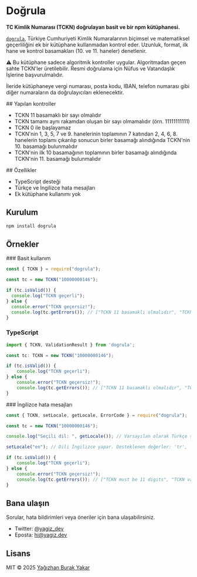 # Doğrula

**TC Kimlik Numarası (TCKN) doğrulayan basit ve bir npm kütüphanesi.**

[`dogrula`](https://npmjs.com/package/dogrula), Türkiye Cumhuriyeti Kimlik Numaralarının biçimsel ve matematiksel geçerliliğini ek bir kütüphane kullanmadan kontrol eder.
Uzunluk, format, ilk hane ve kontrol basamakları (10. ve 11. haneler) denetlenir.

⚠️ Bu kütüphane sadece algoritmik kontroller uygular. Algoritmadan geçen sahte TCKN'ler üretilebilir. Resmi doğrulama için Nüfus ve Vatandaşlık İşlerine başvurulmalıdır.

İleride kütüphaneye vergi numarası, posta kodu, IBAN, telefon numarası gibi diğer numaraların da doğrulayıcıları eklenecektir.

## Yapılan kontroller

* TCKN 11 basamaklı bir sayı olmalıdır
* TCKN tamamı aynı rakamdan oluşan bir sayı olmamalıdır (örn. 11111111111)
* TCKN 0 ile başlayamaz
* TCKN'nin 1, 3, 5, 7 ve 9. hanelerinin toplamının 7 katından 2, 4, 6, 8. hanelerin toplamı çıkarılıp sonucun birler basamağı alındığında TCKN'nin 10. basamağı bulunmalıdır
* TCKN'nin ilk 10 basamağının toplamının birler basamağı alındığında TCKN'nin 11. basamağı bulunmalıdır

## Özellikler

* TypeScript desteği
* Türkçe ve İngilizce hata mesajları
* Ek kütüphane kullanımı yok

## Kurulum

```bash
npm install dogrula
```

## Örnekler

### Basit kullanım

```js
const { TCKN } = require("dogrula");

const tc = new TCKN("10000000146");

if (tc.isValid()) {
  console.log("TCKN geçerli");
} else {
  console.error("TCKN geçersiz!");
  console.log(tc.getErrors()); // ["TCKN 11 basamaklı olmalıdır", "TCKN doğrulama algoritması başarısız oldu", vb.]
}
```

### TypeScript

```ts
import { TCKN, ValidationResult } from 'dogrula';

const tc: TCKN = new TCKN("10000000146");

if (tc.isValid()) {
    console.log("TCKN geçerli");
} else {
    console.error("TCKN geçersiz!");
    console.log(tc.getErrors()); // ["TCKN 11 basamaklı olmalıdır", "TCKN doğrulama algoritması başarısız oldu", vb.]
}
```

### İngilizce hata mesajları

```js
const { TCKN, setLocale, getLocale, ErrorCode } = require("dogrula");

const tc = new TCKN("10000000146");

console.log("Seçili dil: ", getLocale()); // Varsayılan olarak Türkçe seçilir

setLocale("en"); // Dili İngilizce yapar. Desteklenen değerler: 'tr', 'en'

if (tc.isValid()) {
    console.log("TCKN geçerli");
} else {
    console.error("TCKN geçersiz!");
    console.log(tc.getErrors()); // ["TCKN must be 11 digits", "TCKN validation algorithm failed", vb.]
}
```

## Bana ulaşın

Sorular, hata bildirimleri veya öneriler için bana ulaşabilirsiniz.

* Twitter: [@yagiz_dev](https://x.com/yagiz_dev)
* Eposta: hi@yagiz.dev

## Lisans

MIT © 2025 [Yağızhan Burak Yakar](https://yagiz.dev)